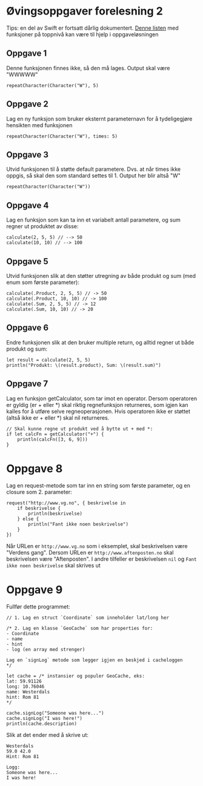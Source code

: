 # Øvingsoppgaver forelesning 2

Tips: en del av Swift er fortsatt dårlig dokumentert. [Denne listen](http://practicalswift.com/2014/06/14/the-swift-standard-library-list-of-built-in-functions/) med funksjoner på toppnivå kan være til hjelp i oppgaveløsningen

## Oppgave 1
Denne funksjonen finnes ikke, så den må lages. Output skal være "WWWWW"

	repeatCharacter(Character("W"), 5)

## Oppgave 2
Lag en ny funksjon som bruker eksternt parameternavn for å tydeligegjøre hensikten med funksjonen

	repeatCharacter(Character("W"), times: 5)

## Oppgave 3
Utvid funksjonen til å støtte default parametere. Dvs. at når times ikke oppgis, så skal den som standard settes til 1. Output her blir altså "W"

	repeatCharacter(Character("W"))

## Oppgave 4
Lag en funksjon som kan ta inn et variabelt antall parametere, og sum regner ut produktet av disse:

	calculate(2, 5, 5) // --> 50
	calculate(10, 10) // --> 100

## Oppgave 5
Utvid funksjonen slik at den støtter utregning av både produkt og sum (med enum som første parameter):

	calculate(.Product, 2, 5, 5) // -> 50
	calculate(.Product, 10, 10) // -> 100
	calculate(.Sum, 2, 5, 5) // -> 12
	calculate(.Sum, 10, 10) // -> 20

## Oppgave 6
Endre funksjonen slik at den bruker multiple return, og alltid regner ut både produkt og sum:

	let result = calculate(2, 5, 5)
	println("Produkt: \(result.product), Sum: \(result.sum)")

## Oppgave 7
Lag en funksjon getCalculator, som tar imot en operator. Dersom operatoren er gyldig (er + eller *) skal riktig regnefunksjon returneres, som igjen kan kalles for å utføre selve regneoperasjonen. Hvis operatoren ikke er støttet (altså ikke er + eller *) skal nil returneres.

	// Skal kunne regne ut produkt ved å bytte ut + med *:
	if let calcFn = getCalculator("+") {
	    println(calcFn([3, 6, 9]))
	}

# Oppgave 8
Lag en request-metode som tar inn en string som første
parameter, og en closure som 2. parameter:

	request("http://www.vg.no", { beskrivelse in
	    if beskrivelse {
	        println(beskrivelse)
	    } else {
	        println("Fant ikke noen beskrivelse")
	    }
	})

Når URLen er `http://www.vg.no` som i eksemplet, skal
beskrivelsen være "Verdens gang". Dersom URLen er `http://www.aftenposten.no` skal beskrivelsen være "Aftenposten". I andre tilfeller er beskrivelsen `nil` og `Fant ikke noen beskrivelse` skal skrives ut

# Oppgave 9

Fullfør dette programmet:

	// 1. Lag en struct `Coordinate` som inneholder lat/long her

	/* 2. Lag en klasse `GeoCache` som har properties for:
	- Coordinate
	- name
	- hint
	- log (en array med strenger) 

	Lag en `signLog` metode som legger igjen en beskjed i cacheloggen
	*/
	
	let cache = /* instansier og populer GeoCache, eks:
	lat: 59.91126
	long: 10.76046
	name: Westerdals
	hint: Rom 81
	*/

	cache.signLog("Someone was here...")
	cache.signLog("I was here!")
	println(cache.description)

Slik at det ender med å skrive ut:

	Westerdals
	59.0 42.0
	Hint: Rom 81

	Logg:
	Someone was here...
	I was here!